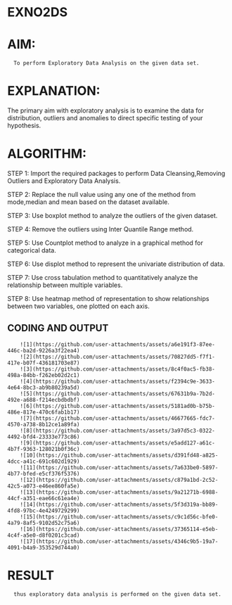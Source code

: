 # EXNO2DS
# AIM:
      To perform Exploratory Data Analysis on the given data set.
      
# EXPLANATION:
  The primary aim with exploratory analysis is to examine the data for distribution, outliers and anomalies to direct specific testing of your hypothesis.
  
# ALGORITHM:
STEP 1: Import the required packages to perform Data Cleansing,Removing Outliers and Exploratory Data Analysis.

STEP 2: Replace the null value using any one of the method from mode,median and mean based on the dataset available.

STEP 3: Use boxplot method to analyze the outliers of the given dataset.

STEP 4: Remove the outliers using Inter Quantile Range method.

STEP 5: Use Countplot method to analyze in a graphical method for categorical data.

STEP 6: Use displot method to represent the univariate distribution of data.

STEP 7: Use cross tabulation method to quantitatively analyze the relationship between multiple variables.

STEP 8: Use heatmap method of representation to show relationships between two variables, one plotted on each axis.

## CODING AND OUTPUT
        ![1](https://github.com/user-attachments/assets/a6e191f3-87ee-446c-ba2d-9226a3f22ea4)
        ![2](https://github.com/user-attachments/assets/70827dd5-f7f1-417e-b07f-436181703e87)
        ![3](https://github.com/user-attachments/assets/8c4f0ac5-fb38-498a-84bb-f262eb02d2c1)
        ![4](https://github.com/user-attachments/assets/f2394c9e-3633-4e64-8bc3-ab9b80239a5d)
        ![5](https://github.com/user-attachments/assets/67631b9a-7b2d-492e-a688-f214ecbdbdbf)
        ![6](https://github.com/user-attachments/assets/5181ad0b-b75b-486e-817e-470c6fab1b17)
        ![7](https://github.com/user-attachments/assets/46677665-fdc7-4570-a738-8b12ce1a89fa)
        ![8](https://github.com/user-attachments/assets/3a97d5c3-0322-4492-bfd4-23333e773c86)
        ![9](https://github.com/user-attachments/assets/e5add127-a61c-4b7f-9363-128021b0f36c)
        ![10](https://github.com/user-attachments/assets/d391fd48-a825-4dcc-a41c-691c602d1929)
        ![11](https://github.com/user-attachments/assets/7a633be0-5897-4b77-bfed-e5cf376f5376)
        ![12](https://github.com/user-attachments/assets/c879a1bd-2c52-42c5-a073-e46ee860fa5e)
        ![13](https://github.com/user-attachments/assets/9a21271b-6988-44cf-a351-eae66c61ea4e)
        ![14](https://github.com/user-attachments/assets/5f3d319a-bb89-4fd8-97bc-4e4249729299)
        ![15](https://github.com/user-attachments/assets/c9c1d56c-bfe0-4a79-8af5-9102d52c75a6)
        ![16](https://github.com/user-attachments/assets/37365114-e5eb-4c4f-a5e0-d8f0201c3cad)
        ![17](https://github.com/user-attachments/assets/4346c9b5-19a7-4091-b4a9-353529d744a0)

# RESULT
      thus exploratory data analysis is performed on the given data set.
